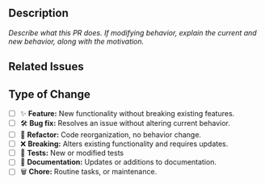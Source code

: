 ## Description

*Describe what this PR does. If modifying behavior, explain the current and new behavior, along with the motivation.*

## Related Issues

<!--
Replace this paragraph with a list of issues related to this PR from the [issue database](https://github.com/CatHood0/flutter_quill_to_pdf/issues). Indicate, which of these issues are resolved or fixed by this PR.
*e.g.*
- *Fix #123*
- *Related #456*
-->

## Type of Change

- [ ] ✨ **Feature:** New functionality without breaking existing features.
- [ ] 🛠️ **Bug fix:** Resolves an issue without altering current behavior.
- [ ] 🧹 **Refactor:** Code reorganization, no behavior change.
- [ ] ❌ **Breaking:** Alters existing functionality and requires updates.
- [ ] 🧪 **Tests:** New or modified tests
- [ ] 📝 **Documentation:** Updates or additions to documentation.
- [ ] 🗑️ **Chore:** Routine tasks, or maintenance.
